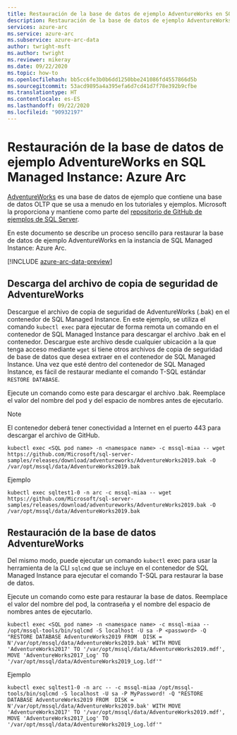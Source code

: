 ```yaml
---
title: Restauración de la base de datos de ejemplo AdventureWorks en SQL Managed Instance
description: Restauración de la base de datos de ejemplo AdventureWorks en SQL Managed Instance
services: azure-arc
ms.service: azure-arc
ms.subservice: azure-arc-data
author: twright-msft
ms.author: twright
ms.reviewer: mikeray
ms.date: 09/22/2020
ms.topic: how-to
ms.openlocfilehash: bb5cc6fe3b0b6dd1250bbe241086fd4557866d5b
ms.sourcegitcommit: 53acd9895a4a395efa6d7cd41d7f78e392b9cfbe
ms.translationtype: HT
ms.contentlocale: es-ES
ms.lasthandoff: 09/22/2020
ms.locfileid: "90932197"
---
```

# <a name="restore-the-adventureworks-sample-database-into-sql-managed-instance---azure-arc"></a>Restauración de la base de datos de ejemplo AdventureWorks en SQL Managed Instance: Azure Arc

[AdventureWorks](/sql/samples/adventureworks-install-configure?view=sql-server-ver15&tabs=tsql&preserve-view=true) es una base de datos de ejemplo que contiene una base de datos OLTP que se usa a menudo en los tutoriales y ejemplos. Microsoft la proporciona y mantiene como parte del [repositorio de GitHub de ejemplos de SQL Server](https://github.com/microsoft/sql-server-samples/tree/master/samples/databases).

En este documento se describe un proceso sencillo para restaurar la base de datos de ejemplo AdventureWorks en la instancia de SQL Managed Instance: Azure Arc.

[!INCLUDE [azure-arc-data-preview](../../../includes/azure-arc-data-preview.md)]

## <a name="download-the-adventureworks-backup-file"></a>Descarga del archivo de copia de seguridad de AdventureWorks

Descargue el archivo de copia de seguridad de AdventureWorks (.bak) en el contenedor de SQL Managed Instance. En este ejemplo, se utiliza el comando `kubectl exec` para ejecutar de forma remota un comando en el contenedor de SQL Managed Instance para descargar el archivo .bak en el contenedor. Descargue este archivo desde cualquier ubicación a la que tenga acceso mediante `wget` si tiene otros archivos de copia de seguridad de base de datos que desea extraer en el contenedor de SQL Managed Instance. Una vez que esté dentro del contenedor de SQL Managed Instance, es fácil de restaurar mediante el comando T-SQL estándar `RESTORE DATABASE`.

Ejecute un comando como este para descargar el archivo .bak. Reemplace el valor del nombre del pod y del espacio de nombres antes de ejecutarlo.
> [!NOTE]
>  El contenedor deberá tener conectividad a Internet en el puerto 443 para descargar el archivo de GitHub.

```console
kubectl exec <SQL pod name> -n <namespace name> -c mssql-miaa -- wget https://github.com/Microsoft/sql-server-samples/releases/download/adventureworks/AdventureWorks2019.bak -O /var/opt/mssql/data/AdventureWorks2019.bak
```

Ejemplo

```console
kubectl exec sqltest1-0 -n arc -c mssql-miaa -- wget https://github.com/Microsoft/sql-server-samples/releases/download/adventureworks/AdventureWorks2019.bak -O /var/opt/mssql/data/AdventureWorks2019.bak
```

## <a name="restore-the-adventureworks-database"></a>Restauración de la base de datos AdventureWorks

Del mismo modo, puede ejecutar un comando `kubectl` exec para usar la herramienta de la CLI `sqlcmd` que se incluye en el contenedor de SQL Managed Instance para ejecutar el comando T-SQL para restaurar la base de datos.

Ejecute un comando como este para restaurar la base de datos. Reemplace el valor del nombre del pod, la contraseña y el nombre del espacio de nombres antes de ejecutarlo.

```console
kubectl exec <SQL pod name> -n <namespace name> -c mssql-miaa -- /opt/mssql-tools/bin/sqlcmd -S localhost -U sa -P <password> -Q "RESTORE DATABASE AdventureWorks2019 FROM  DISK = N'/var/opt/mssql/data/AdventureWorks2019.bak' WITH MOVE 'AdventureWorks2017' TO '/var/opt/mssql/data/AdventureWorks2019.mdf', MOVE 'AdventureWorks2017_Log' TO '/var/opt/mssql/data/AdventureWorks2019_Log.ldf'"
```
Ejemplo

```console
kubectl exec sqltest1-0 -n arc -- -c mssql-miaa /opt/mssql-tools/bin/sqlcmd -S localhost -U sa -P MyPassword! -Q "RESTORE DATABASE AdventureWorks2019 FROM  DISK = N'/var/opt/mssql/data/AdventureWorks2019.bak' WITH MOVE 'AdventureWorks2017' TO '/var/opt/mssql/data/AdventureWorks2019.mdf', MOVE 'AdventureWorks2017_Log' TO '/var/opt/mssql/data/AdventureWorks2019_Log.ldf'"
```
